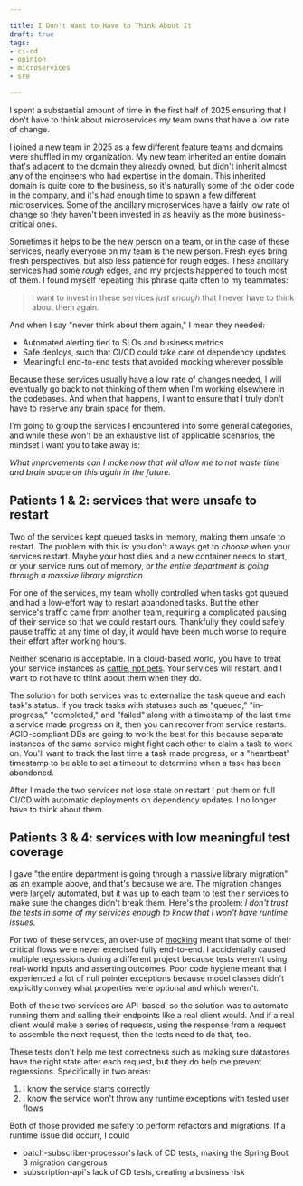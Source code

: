 ```yaml
---

title: I Don't Want to Have to Think About It
draft: true
tags:
- ci-cd
- opinion
- microservices
- sre

---
```


I spent a substantial amount of time in the first half of 2025 ensuring that I don't have to think about microservices my team owns that have a low rate of change.

I joined a new team in 2025 as a few different feature teams and domains were shuffled in my organization. My new team inherited an entire domain that's adjacent to the domain they already owned, but didn't inherit almost any of the engineers who had expertise in the domain. This inherited domain is quite core to the business, so it's naturally some of the older code in the company, and it's had enough time to spawn a few different microservices. Some of the ancillary microservices have a fairly low rate of change so they haven't been invested in as heavily as the more business-critical ones.

Sometimes it helps to be the new person on a team, or in the case of these services, nearly everyone on my team is the new person. Fresh eyes bring fresh perspectives, but also less patience for rough edges. These ancillary services had some _rough_ edges, and my projects happened to touch most of them. I found myself repeating this phrase quite often to my teammates:

> I want to invest in these services _just enough_ that I never have to think about them again.

And when I say "never think about them again," I mean they needed:

- Automated alerting tied to SLOs and business metrics
- Safe deploys, such that CI/CD could take care of dependency updates
- Meaningful end-to-end tests that avoided mocking wherever possible

Because these services usually have a low rate of changes needed, I will eventually go back to not thinking of them when I'm working elsewhere in the codebases. And when that happens, I want to ensure that I truly don't have to reserve any brain space for them.

I'm going to group the services I encountered into some general categories, and while these won't be an exhaustive list of applicable scenarios, the mindset I want you to take away is:

_What improvements can I make now that will allow me to not waste time and brain space on this again in the future._

## Patients 1 & 2: services that were unsafe to restart

Two of the services kept queued tasks in memory, making them unsafe to restart. The problem with this is: you don't always get to _choose_ when your services restart. Maybe your host dies and a new container needs to start, or your service runs out of memory, _or the entire department is going through a massive library migration_.

For one of the services, my team wholly controlled when tasks got queued, and had a low-effort way to restart abandoned tasks. But the other service's traffic came from another team, requiring a complicated pausing of their service so that we could restart ours. Thankfully they could safely pause traffic at any time of day, it would have been much worse to require their effort after working hours.

Neither scenario is acceptable. In a cloud-based world, you have to treat your service instances as [cattle, not pets](https://cloudscaling.com/blog/cloud-computing/the-history-of-pets-vs-cattle/). Your services will restart, and I want to not have to think about them when they do.

The solution for both services was to externalize the task queue and each task's status. If you track tasks with statuses such as "queued," "in-progress," "completed," and "failed" along with a timestamp of the last time a service made progress on it, then you can recover from service restarts. ACID-compliant DBs are going to work the best for this because separate instances of the same service might fight each other to claim a task to work on. You'll want to track the last time a task made progress, or a "heartbeat" timestamp to be able to set a timeout to determine when a task has been abandoned.

After I made the two services not lose state on restart I put them on full CI/CD with automatic deployments on dependency updates. I no longer have to think about them.

## Patients 3 & 4: services with low meaningful test coverage

I gave "the entire department is going through a massive library migration" as an example above, and that's because we are. The migration changes were largely automated, but it was up to each team to test their services to make sure the changes didn't break them. Here's the problem: _I don't trust the tests in some of my services enough to know that I won't have runtime issues._

For two of these services, an over-use of [mocking](https://en.wikipedia.org/wiki/Mock_object) meant that some of their critical flows were never exercised fully end-to-end. I accidentally caused multiple regressions during a different project because tests weren't using real-world inputs and asserting outcomes. Poor code hygiene meant that I experienced a lot of null pointer exceptions because model classes didn't explicitly convey what properties were optional and which weren't.

Both of these two services are API-based, so the solution was to automate running them and calling their endpoints like a real client would. And if a real client would make a series of requests, using the response from a request to assemble the next request, then the tests need to do that, too.

These tests don't help me test correctness such as making sure datastores have the right state after each request, but they do help me prevent regressions. Specifically in two areas:

1. I know the service starts correctly
2. I know the service won't throw any runtime exceptions with tested user flows

Both of those provided me safety to perform refactors and migrations. If a runtime issue did occurr, I could

- batch-subscriber-processor's lack of CD tests, making the Spring Boot 3 migration dangerous
- subscription-api's lack of CD tests, creating a business risk
<!--stackedit_data:
eyJoaXN0b3J5IjpbNTE2NDIzMzI1LDE1MzEwNDYwMjMsLTEwOT
cwODAzMiwtNDgxMjE5NDU3LDE0MTQ5ODAxNzgsMTkzMzg0MTQx
MF19
-->